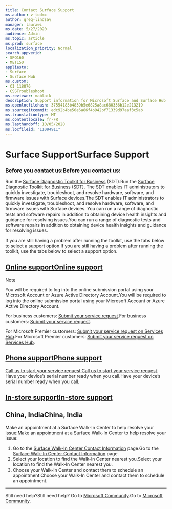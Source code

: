 ```yaml
---
title: Contact Surface Support
ms.author: v-todmc
author: greg-lindsay
manager: laurawi
ms.date: 5/27/2020
audience: Admin
ms.topic: article
ms.prod: surface
localization_priority: Normal
search.appverid:
- SPO160
- MET150
appliesto:
- Surface
- Surface Hub
ms.custom:
- CI 118876
- CSSTroubleshoot
ms.reviewer: mablaik
description: Support information for Microsoft Surface and Surface Hub products.
ms.openlocfilehash: 37554183b4839b5e6825a8ac680336b12e213219
ms.sourcegitcommit: edc92b4be50e6a86f4b942bf71339d97aaf3c5ab
ms.translationtype: MT
ms.contentlocale: fr-FR
ms.lasthandoff: 10/05/2020
ms.locfileid: "11094911"
---
```

# <span data-ttu-id="aecec-103">Surface Support</span><span class="sxs-lookup"><span data-stu-id="aecec-103">Surface Support</span></span>

### <span data-ttu-id="aecec-104">Before you contact us:</span><span class="sxs-lookup"><span data-stu-id="aecec-104">Before you contact us:</span></span>  

<span data-ttu-id="aecec-105">Run the [Surface Diagnostic Toolkit for Business](https://docs.microsoft.com/surface/surface-diagnostic-toolkit-business) (SDT).</span><span class="sxs-lookup"><span data-stu-id="aecec-105">Run the [Surface Diagnostic Toolkit for Business](https://docs.microsoft.com/surface/surface-diagnostic-toolkit-business) (SDT).</span></span> <span data-ttu-id="aecec-106">The SDT enables IT administrators to quickly investigate, troubleshoot, and resolve hardware, software, and firmware issues with Surface devices.</span><span class="sxs-lookup"><span data-stu-id="aecec-106">The SDT enables IT administrators to quickly investigate, troubleshoot, and resolve hardware, software, and firmware issues with Surface devices.</span></span> <span data-ttu-id="aecec-107">You can run a range of diagnostic tests and software repairs in addition to obtaining device health insights and guidance for resolving issues.</span><span class="sxs-lookup"><span data-stu-id="aecec-107">You can run a range of diagnostic tests and software repairs in addition to obtaining device health insights and guidance for resolving issues.</span></span> 

<span data-ttu-id="aecec-108">If you are still having a problem after running the toolkit, use the tabs below to select a support option.</span><span class="sxs-lookup"><span data-stu-id="aecec-108">If you are still having a problem after running the toolkit, use the tabs below to select a support option.</span></span>

## [<span data-ttu-id="aecec-109">Online support</span><span class="sxs-lookup"><span data-stu-id="aecec-109">Online support</span></span>](#tab/online)

> [!NOTE]
> <span data-ttu-id="aecec-110">You will be required to log into the online submission portal using your Microsoft Account or Azure Active Directory Account.</span><span class="sxs-lookup"><span data-stu-id="aecec-110">You will be required to log into the online submission portal using your Microsoft Account or Azure Active Directory Account.</span></span>  

<span data-ttu-id="aecec-111">For business customers: [Submit your service request](https://support.serviceshub.microsoft.com/supportforbusiness/create?sapId=d383b26c-f150-6220-8f1b-e8aa325d9727).</span><span class="sxs-lookup"><span data-stu-id="aecec-111">For business customers: [Submit your service request](https://support.serviceshub.microsoft.com/supportforbusiness/create?sapId=d383b26c-f150-6220-8f1b-e8aa325d9727).</span></span> 

<span data-ttu-id="aecec-112">For Microsoft Premier customers: [Submit your service request on Services Hub](https://serviceshub.microsoft.com/support/contactsupport).</span><span class="sxs-lookup"><span data-stu-id="aecec-112">For Microsoft Premier customers: [Submit your service request on Services Hub](https://serviceshub.microsoft.com/support/contactsupport).</span></span> 

 
## [<span data-ttu-id="aecec-113">Phone support</span><span class="sxs-lookup"><span data-stu-id="aecec-113">Phone support</span></span>](#tab/phone)

<span data-ttu-id="aecec-114">[Call us to start your service request](https://support.microsoft.com/help/4051701/global-customer-service-phone-numbers).</span><span class="sxs-lookup"><span data-stu-id="aecec-114">[Call us to start your service request](https://support.microsoft.com/help/4051701/global-customer-service-phone-numbers).</span></span> <span data-ttu-id="aecec-115">Have your device’s serial number ready when you call.</span><span class="sxs-lookup"><span data-stu-id="aecec-115">Have your device’s serial number ready when you call.</span></span> 

## [<span data-ttu-id="aecec-116">In-store support</span><span class="sxs-lookup"><span data-stu-id="aecec-116">In-store support</span></span>](#tab/instore)

## <span data-ttu-id="aecec-117">China, India</span><span class="sxs-lookup"><span data-stu-id="aecec-117">China, India</span></span>

<span data-ttu-id="aecec-118">Make an appointment at a Surface Walk-In Center to help resolve your issue:</span><span class="sxs-lookup"><span data-stu-id="aecec-118">Make an appointment at a Surface Walk-In Center to help resolve your issue:</span></span>

1. <span data-ttu-id="aecec-119">Go to the [Surface Walk-In Center Contact Information](https://support.microsoft.com/help/4498593/find-surface-walk-in-center-contact-information) page.</span><span class="sxs-lookup"><span data-stu-id="aecec-119">Go to the [Surface Walk-In Center Contact Information](https://support.microsoft.com/help/4498593/find-surface-walk-in-center-contact-information) page.</span></span> 
2. <span data-ttu-id="aecec-120">Select your location to find the Walk-In Center nearest you.</span><span class="sxs-lookup"><span data-stu-id="aecec-120">Select your location to find the Walk-In Center nearest you.</span></span>  
3. <span data-ttu-id="aecec-121">Choose your Walk-In Center and contact them to schedule an appointment.</span><span class="sxs-lookup"><span data-stu-id="aecec-121">Choose your Walk-In Center and contact them to schedule an appointment.</span></span>


---

<span data-ttu-id="aecec-122">Still need help?</span><span class="sxs-lookup"><span data-stu-id="aecec-122">Still need help?</span></span> <span data-ttu-id="aecec-123">Go to [Microsoft Community](https://answers.microsoft.com/).</span><span class="sxs-lookup"><span data-stu-id="aecec-123">Go to [Microsoft Community](https://answers.microsoft.com/).</span></span>
